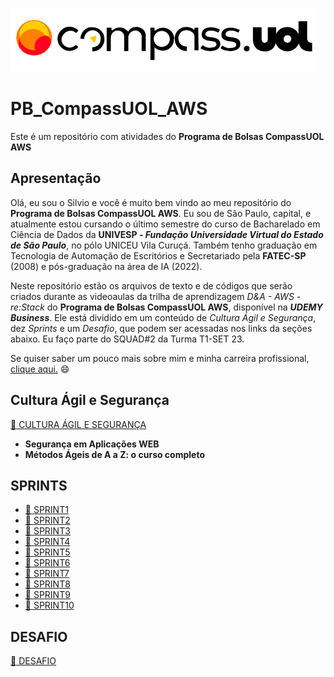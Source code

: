 ![Logo da CompassUoL](/img/Logo_CompassUOL.png)
# PB_CompassUOL_AWS
Este é um repositório com atividades do **Programa de Bolsas CompassUOL AWS**

## Apresentação
Olá, eu sou o Silvio e você é muito bem vindo ao meu repositório do **Programa de Bolsas CompassUOL AWS**. Eu sou de São Paulo, capital, e atualmente estou cursando o último
semestre do curso de Bacharelado em Ciência de Dados da **UNIVESP - _Fundação Universidade Virtual do Estado de São Paulo_**, no pólo UNICEU Vila Curuçá. Também tenho graduação em Tecnologia de Automação de Escritórios e Secretariado pela **FATEC-SP** (2008) e pós-graduação na área de IA (2022).<br>

Neste repositório estão os arquivos de texto e de códigos que serão criados durante as
videoaulas da trilha de aprendizagem *D&A - AWS - re:Stack* do **Programa de Bolsas CompassUOL AWS**, disponível na **_UDEMY Business_**. Ele está dividido em um conteúdo de *Cultura Ágil e Segurança*, dez *Sprints* e um *Desafio*, que podem ser acessadas nos links da seções abaixo. Eu faço parte do SQUAD#2 da Turma T1-SET 23.

Se quiser saber um pouco mais sobre mim e minha carreira profissional, [clique aqui.](https://www.linkedin.com/in/silvio-cesar-teixeira) :smile:

## Cultura Ágil e Segurança

[:file_folder: CULTURA ÁGIL E SEGURANÇA](CULTURA%20ÁGIL%20e%20SEGURANÇA/)

* **Segurança em Aplicações WEB**
* **Métodos Ágeis de A a Z: o curso completo**


## SPRINTS

* [:file_folder: SPRINT1](SPRINT%201/)
* [:file_folder: SPRINT2](SPRINT%202/)
* [:file_folder: SPRINT3](SPRINT%203/)
* [:file_folder: SPRINT4](SPRINT%204/)
* [:file_folder: SPRINT5](SPRINT%205/)
* [:file_folder: SPRINT6](SPRINT%206/)
* [:file_folder: SPRINT7](SPRINT%207/)
* [:file_folder: SPRINT8](SPRINT%208/)
* [:file_folder: SPRINT9](SPRINT%209/)
* [:file_folder: SPRINT10](SPRINT%2010/)

## DESAFIO
[:file_folder: DESAFIO](DESAFIO/)